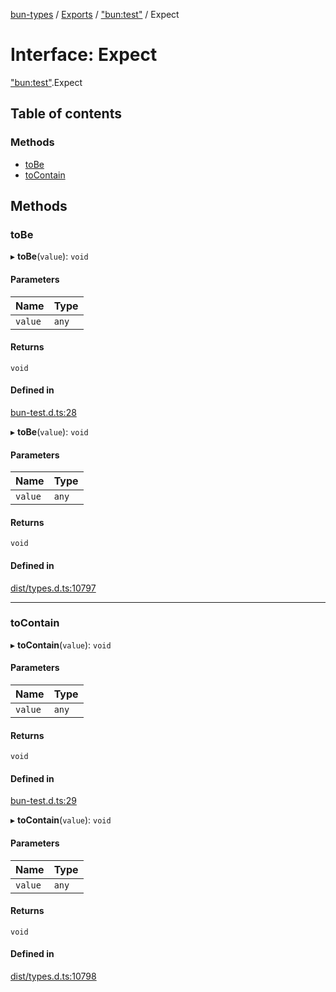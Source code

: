 [bun-types](../README.md) / [Exports](../modules.md) / ["bun:test"](../modules/bun_test_.md) / Expect

# Interface: Expect

["bun:test"](../modules/bun_test_.md).Expect

## Table of contents

### Methods

- [toBe](bun_test_.Expect.md#tobe)
- [toContain](bun_test_.Expect.md#tocontain)

## Methods

### toBe

▸ **toBe**(`value`): `void`

#### Parameters

| Name | Type |
| :------ | :------ |
| `value` | `any` |

#### Returns

`void`

#### Defined in

[bun-test.d.ts:28](https://github.com/valgaze/bun-types/blob/5e53f27/bun-test.d.ts#L28)

▸ **toBe**(`value`): `void`

#### Parameters

| Name | Type |
| :------ | :------ |
| `value` | `any` |

#### Returns

`void`

#### Defined in

[dist/types.d.ts:10797](https://github.com/valgaze/bun-types/blob/5e53f27/dist/types.d.ts#L10797)

___

### toContain

▸ **toContain**(`value`): `void`

#### Parameters

| Name | Type |
| :------ | :------ |
| `value` | `any` |

#### Returns

`void`

#### Defined in

[bun-test.d.ts:29](https://github.com/valgaze/bun-types/blob/5e53f27/bun-test.d.ts#L29)

▸ **toContain**(`value`): `void`

#### Parameters

| Name | Type |
| :------ | :------ |
| `value` | `any` |

#### Returns

`void`

#### Defined in

[dist/types.d.ts:10798](https://github.com/valgaze/bun-types/blob/5e53f27/dist/types.d.ts#L10798)
